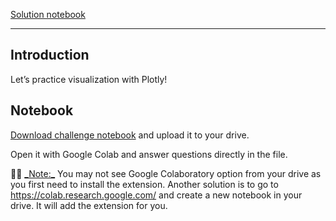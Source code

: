 <div role="tabpanel" class="tab-pane active" id="exercise-solution">
<div id="exercice-content" class="px-5 py-3">


<p><a href="https://colab.research.google.com/drive/1Eznx0XiLhMtadlqz3wKYTQ6uZwe-Clsw?usp=sharing" target="_blank"> Solution notebook</a></p>

<hr>

<h2 id="introduction">Introduction</h2>

<p>Let’s practice visualization with Plotly!</p>

<h2 id="notebook">Notebook</h2>

<p><a href="https://drive.google.com/file/d/1bZjcqc8W-S4anaIMncqLPPUBsLMs5QWc/view?usp=sharing" target="_blank">Download challenge notebook</a> and upload it to your drive.</p>

<p>Open it with Google Colab and answer questions directly in the file.</p>

<p>💁🏽&nbsp;<u>_Note:_</u> You may not see Google Colaboratory option from your drive as you first need to install the extension. Another solution is to go to <a href="https://colab.research.google.com/" target="_blank">https://colab.research.google.com/</a> and create a new notebook in your drive. It will add the extension for you.</p>



</div>
</div>
